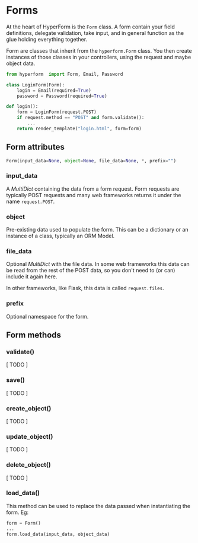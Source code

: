 
# Forms

At the heart of HyperForm is the `Form` class. A form contain your field definitions, delegate validation, take input, and in general function as the glue holding everything together.

Form are classes that inherit from the `hyperform.Form` class. You then create instances of those classes in your controllers, using the request and maybe object data.

```python
from hyperform  import Form, Email, Password

class LoginForm(Form):
    login = Email(required=True)
    password = Password(required=True)

def login():
    form = LoginForm(request.POST)
    if request.method == "POST" and form.validate():
        ...
    return render_template("login.html", form=form)

```

## Form attributes

```python
Form(input_data=None, object=None, file_data=None, *, prefix="")
```

### input_data

A *MultiDict* containing the data from a form request.
Form requests are typically POST requests and many web frameworks returns it under the name `request.POST`.

### object

Pre-existing data used to populate the form. This can be a dictionary or an instance of a class, typically an ORM Model.

### file_data

Optional *MultiDict* with the file data. In some web frameworks this data can be read from the rest of the POST data, so you don't need to (or can) include it again here.

In other frameworks, like Flask, this data is called `request.files`.

### prefix

Optional namespace for the form.


## Form methods

### validate()

[ TODO ]

### save()

[ TODO ]

### create_object()

[ TODO ]

### update_object()

[ TODO ]

### delete_object()

[ TODO ]

### load_data()

This method can be used to replace the data passed when instantiating the form.
Eg:

```python
form = Form()
...
form.load_data(input_data, object_data)
```
